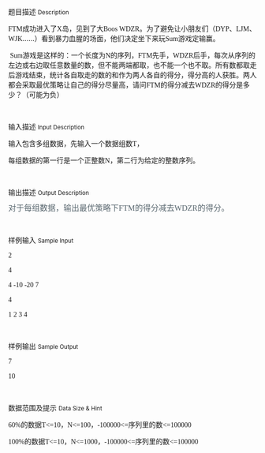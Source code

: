 <div class="panel panel-default">
<div class="area-title">
<span>
题目描述
<small>Description</small>
</span></div>
<div class="panel-body">

<p><span style="font-family: 'Source Sans Pro';">FTM</span><span style="">成功进入了</span><span style="font-family: 'Source Sans Pro';">X</span><span style="">岛，见到了大</span><span style="font-family: 'Source Sans Pro';">Boos WDZR</span><span style="">。为了避免让小朋友们（</span><span style="font-family: 'Source Sans Pro';">DYP</span><span style="">、</span><span style="font-family: 'Source Sans Pro';">LJM</span><span style="">、</span><span style="font-family: 'Source Sans Pro';">WJK</span><span style="">……）看到暴力血腥的场面，他们决定坐下来玩</span><span style="font-family: 'Source Sans Pro';">Sum</span><span style="">游戏定输赢。</span></p><p><span style="font-family: 'Source Sans Pro';"> Sum</span><span style="">游戏是这样的：一个长度为</span><span style="font-family: 'Source Sans Pro';">N</span><span style="">的序列，</span><span style="font-family: 'Source Sans Pro';">FTM</span><span style="">先手，</span><span style="font-family: 'Source Sans Pro';">WDZR</span><span style="">后手，每次从序列的左边或右边取任意数量的数，但不能两端都取，也不能一个也不取。所有数都取走后游戏结束，统计各自取走的数的和作为两人各自的得分，得分高的人获胜。两人都会采取最优策略让自己的得分尽量高，请问</span><span style="font-family: 'Source Sans Pro';">FTM</span><span style="">的得分减去</span><span style="font-family: 'Source Sans Pro';">WDZR</span><span style="">的得分是多少？（可能为负）</span></p><p><br></p>

</div>
</div>

<div class="panel panel-default">
<div class="area-title">
<span>
输入描述
<small>Input Description</small>
</span></div>
<div class="panel-body">
<p><span style="">输入包含多组数据，先输入一个数据组数</span><span style="font-family: 'Source Sans Pro';">T</span><span style="">，</span></p><p><span style="">每组数据的第一行是一个正整数</span><span style="font-family: 'Source Sans Pro';">N</span><span style="">，第二行为给定的整数序列。</span></p><p><br></p>

</div>
</div>
<div  class="panel panel-default">
<div class="area-title">
<span>
输出描述
<small>Output Description</small>
</span></div>
<div class="panel-body">

<p><span style="font-size:16px;line-height:110%;font-family:宋体;color:#58666E">对于每组数据，输出最优策略下</span><span style="font-size:16px;line-height:110%;font-family:&#39;Source Sans Pro&#39;;color:#58666E">FTM</span><span style="font-size:16px;line-height:110%;font-family:宋体;color:#58666E">的得分减去</span><span style="font-size:16px;line-height:110%;font-family:&#39;Source Sans Pro&#39;;color:#58666E">WDZR</span><span style="font-size:16px;line-height:110%;font-family:宋体;color:#58666E">的得分。</span></p><p><br/></p>

</div>
</div>


<div class="panel panel-default">
<div class="area-title">
<span>
样例输入
<small>Sample Input</small>
</span></div>
<div class="panel-body">
<p><span style="font-family: 'Source Sans Pro';">2</span></p><p><span style="font-family: 'Source Sans Pro';">4</span></p><p><span style="font-family: 'Source Sans Pro';">4 -10 -20 7</span></p><p><span style="font-family: 'Source Sans Pro';">4</span></p><p><span style="font-family: 'Source Sans Pro';">1 2 3 4</span></p><p><br></p>

</div>
</div>

<div class="panel panel-default">
<div class="area-title">
<span>
样例输出
<small>Sample Output</small>
</span></div>
<div class="panel-body">
<p><span style="font-family: 'Source Sans Pro';">7</span></p><p><span style="font-family: 'Source Sans Pro';">10</span></p><p><br></p>

</div>
</div>

<div class="panel panel-default">
<div class="area-title">
<span>
数据范围及提示
<small>Data Size & Hint</small>
</span></div>
<div class="panel-body">
<p><span style="font-family: 'Source Sans Pro';">60%</span><span style="">的数据</span><span style="font-family: 'Source Sans Pro';">T&lt;=10</span><span style="">，</span><span style="font-family: 'Source Sans Pro';">N&lt;=100</span><span style="">，</span><span style="font-family: 'Source Sans Pro';">-100000&lt;=</span><span style="">序列里的数</span><span style="font-family: 'Source Sans Pro';">&lt;=100000</span></p><p><span style="font-family: 'Source Sans Pro';">100%</span><span style="">的数据</span><span style="font-family: 'Source Sans Pro';">T&lt;=10</span><span style="">，</span><span style="font-family: 'Source Sans Pro';">N&lt;=1000</span><span style="">，</span><span style="font-family: 'Source Sans Pro';">-100000&lt;=</span><span style="">序列里的数</span><span style="font-family: 'Source Sans Pro';">&lt;=100000</span></p><p><br></p>
</div>
</div>